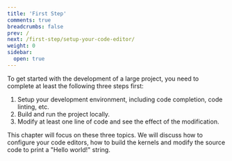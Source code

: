 ```yaml
---
title: 'First Step'
comments: true
breadcrumbs: false
prev: /
next: /first-step/setup-your-code-editor/
weight: 0
sidebar:
  open: true
---
```


To get started with the development of a large project, you need to complete at least the following three steps first:

1. Setup your development environment, including code completion, code linting, etc.
2. Build and run the project locally.
3. Modify at least one line of code and see the effect of the modification.

This chapter will focus on these three topics. We will discuss how to configure your code editors, how to build the kernels and modify the source code to print a "Hello world!" string.
